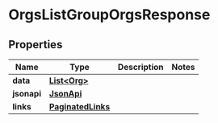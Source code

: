 

# OrgsListGroupOrgsResponse


## Properties

| Name | Type | Description | Notes |
|------------ | ------------- | ------------- | -------------|
|**data** | [**List&lt;Org&gt;**](Org.md) |  |  |
|**jsonapi** | [**JsonApi**](JsonApi.md) |  |  |
|**links** | [**PaginatedLinks**](PaginatedLinks.md) |  |  |



